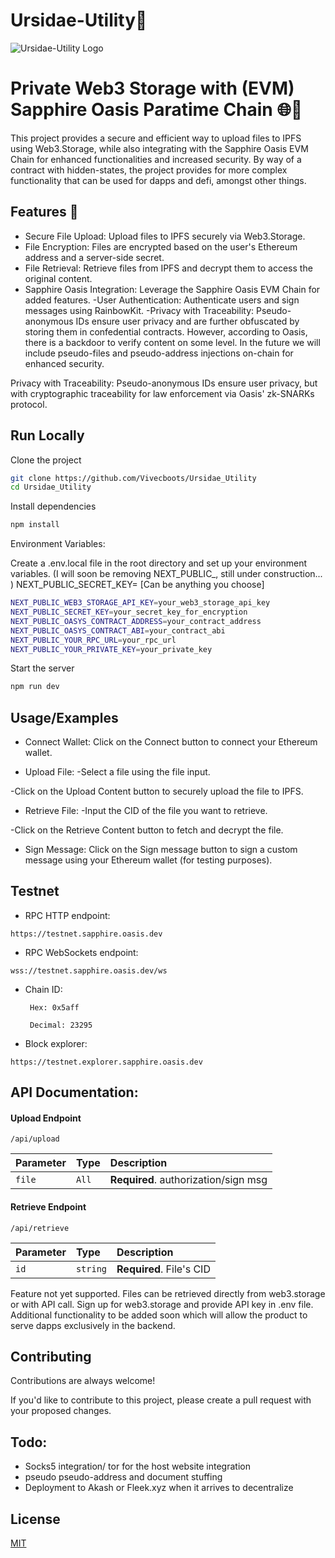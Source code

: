 # Ursidae-Utility🐻

![Ursidae-Utility Logo](https://cdn.discordapp.com/attachments/1058636802111570023/1149851541784768694/journeyman143_A_logo_of_a_bear_wearing_heaphones_and_smoking_pi_a3130727-8f3d-4de2-8348-425213358026.png)


# Private Web3 Storage with (EVM) Sapphire Oasis Paratime Chain 🌐🔗
This project provides a secure and efficient way to upload files to IPFS using Web3.Storage, while also integrating with the Sapphire Oasis EVM Chain for enhanced functionalities and increased security. By way of a contract with hidden-states, the project provides for more complex functionality that can be used for dapps and defi, amongst other things.  

## Features 🌟

- Secure File Upload: Upload files to IPFS securely via Web3.Storage.
- File Encryption: Files are encrypted based on the user's Ethereum address and a server-side secret.
- File Retrieval: Retrieve files from IPFS and decrypt them to access the original content.
- Sapphire Oasis Integration: Leverage the Sapphire Oasis EVM Chain for added features.
-User Authentication: Authenticate users and sign messages using RainbowKit.
-Privacy with Traceability: Pseudo-anonymous IDs ensure user privacy and are further obfuscated by storing them in confedential contracts.  However, according to Oasis, there is a backdoor to verify content on some level. In the future we will include pseudo-files and pseudo-address injections on-chain for enhanced security.  




Privacy with Traceability: Pseudo-anonymous IDs ensure user privacy, but with cryptographic traceability for law enforcement via Oasis' zk-SNARKs protocol.
## Run Locally

Clone the project

```bash
git clone https://github.com/Vivecboots/Ursidae_Utility
cd Ursidae_Utility
```

Install dependencies

```bash
npm install
```

Environment Variables:

Create a .env.local file in the root directory and set up your environment variables. (I will soon be removing NEXT_PUBLIC_, still under construction... )  NEXT_PUBLIC_SECRET_KEY= [Can be anything you choose]


```bash
NEXT_PUBLIC_WEB3_STORAGE_API_KEY=your_web3_storage_api_key
NEXT_PUBLIC_SECRET_KEY=your_secret_key_for_encryption
NEXT_PUBLIC_OASYS_CONTRACT_ADDRESS=your_contract_address
NEXT_PUBLIC_OASYS_CONTRACT_ABI=your_contract_abi
NEXT_PUBLIC_YOUR_RPC_URL=your_rpc_url
NEXT_PUBLIC_YOUR_PRIVATE_KEY=your_private_key

```

Start the server

```bash
npm run dev
```


## Usage/Examples

- Connect Wallet:
Click on the Connect button to connect your Ethereum wallet.

- Upload File:
-Select a file using the file input.

-Click on the Upload Content button to securely upload the file to IPFS.

-  Retrieve File:
-Input the CID of the file you want to retrieve.

-Click on the Retrieve Content button to fetch and decrypt the file.

- Sign Message:
Click on the Sign message button to sign a custom message using your Ethereum wallet (for testing purposes).

## Testnet

- RPC HTTP endpoint: 
```http
https://testnet.sapphire.oasis.dev
```
- RPC WebSockets endpoint: 
```http
wss://testnet.sapphire.oasis.dev/ws
```
- Chain ID:

  ```http
   Hex: 0x5aff
   ```

  ```http
   Decimal: 23295
   ```

- Block explorer: 
```http
https://testnet.explorer.sapphire.oasis.dev
```

## API Documentation:

#### Upload Endpoint

```http
/api/upload
```

| Parameter | Type     | Description                |
| :-------- | :------- | :------------------------- |
| `file` | `All` | **Required**. authorization/sign msg |

#### Retrieve Endpoint

```http
/api/retrieve
```

| Parameter | Type     | Description                       |
| :-------- | :------- | :-------------------------------- |
| `id`      | `string` | **Required**. File's CID |

Feature not yet supported. Files can be retrieved directly from web3.storage or with API call. Sign up for web3.storage and provide API key in .env file.  Additional functionality to be added soon which will allow the product to serve dapps exclusively in the backend.  


## Contributing

Contributions are always welcome!

If you'd like to contribute to this project, please create a pull request with your proposed changes.

## Todo:  
- Socks5 integration/ tor for the host website integration
- pseudo pseudo-address and document stuffing
- Deployment to Akash or Fleek.xyz when it arrives to decentralize




## License

[MIT](https://choosealicense.com/licenses/mit/)

